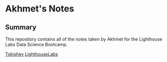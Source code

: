 # Akhmet's Notes
## Summary 

This repository contains all of the notes taken by Akhmet for the Lighthouse Labs Data Science Bootcamp.

[Tokishev](https://github.com/Tokishev)
[LighthouseLabs](https://www.lighthouselabs.ca/)

